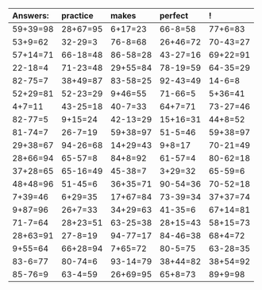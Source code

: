| Answers: | practice | makes | perfect | ! |
| :--- | :--- | :--- | :--- | :--- |
| 59+39=98 | 28+67=95 | 6+17=23 | 66-8=58 | 77+6=83 | 
| 53+9=62 | 32-29=3 | 76-8=68 | 26+46=72 | 70-43=27 | 
| 57+14=71 | 66-18=48 | 86-58=28 | 43-27=16 | 69+22=91 | 
| 22-18=4 | 71-23=48 | 29+55=84 | 78-19=59 | 64-35=29 | 
| 82-75=7 | 38+49=87 | 83-58=25 | 92-43=49 | 14-6=8 | 
| 52+29=81 | 52-23=29 | 9+46=55 | 71-66=5 | 5+36=41 | 
| 4+7=11 | 43-25=18 | 40-7=33 | 64+7=71 | 73-27=46 | 
| 82-77=5 | 9+15=24 | 42-13=29 | 15+16=31 | 44+8=52 | 
| 81-74=7 | 26-7=19 | 59+38=97 | 51-5=46 | 59+38=97 | 
| 29+38=67 | 94-26=68 | 14+29=43 | 9+8=17 | 70-21=49 | 
| 28+66=94 | 65-57=8 | 84+8=92 | 61-57=4 | 80-62=18 | 
| 37+28=65 | 65-16=49 | 45-38=7 | 3+29=32 | 65-59=6 | 
| 48+48=96 | 51-45=6 | 36+35=71 | 90-54=36 | 70-52=18 | 
| 7+39=46 | 6+29=35 | 17+67=84 | 73-39=34 | 37+37=74 | 
| 9+87=96 | 26+7=33 | 34+29=63 | 41-35=6 | 67+14=81 | 
| 71-7=64 | 28+23=51 | 63-25=38 | 28+15=43 | 58+15=73 | 
| 28+63=91 | 27-8=19 | 94-77=17 | 84-46=38 | 68+4=72 | 
| 9+55=64 | 66+28=94 | 7+65=72 | 80-5=75 | 63-28=35 | 
| 83-6=77 | 80-74=6 | 93-14=79 | 38+44=82 | 38+54=92 | 
| 85-76=9 | 63-4=59 | 26+69=95 | 65+8=73 | 89+9=98 | 
